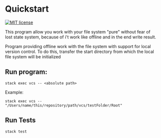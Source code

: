 # Quickstart
[![MIT license](https://img.shields.io/badge/license-MIT-blue.svg)](https://github.com/niki999922/pure-vcs/blob/master/LICENSE)

This program allow you work with your file system "pure" without fear of lost state system, because of i't work like offline and in the end write result.

Program providing offline work with the file system with support for local version control. To do this, transfer the start directory from which the local file system will be initialized

## Run program: 
```shell script
stack exec vcs -- <absolute path>
```
Example:
```shell script
stack exec vcs -- "/Users/name/this/repository/path/vcs/testFolder/Root"
```

## Run Tests
```shell script
stack test
```
